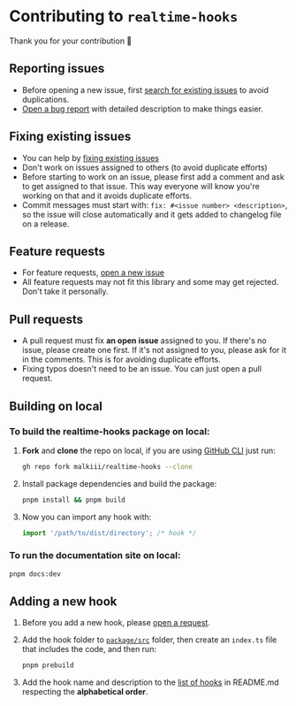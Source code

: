 # Contributing to `realtime-hooks`

Thank you for your contribution 🤝

## Reporting issues

- Before opening a new issue, first [search for existing issues](https://github.com/malkiii/realtime-hooks/issues?q=) to avoid duplications.
- [Open a bug report](https://github.com/malkiii/realtime-hooks/issues/new?labels=bug&template=bug-report.yml&title=bug%3A+) with detailed description to make things easier.

## Fixing existing issues

- You can help by [fixing existing issues](https://github.com/malkiii/realtime-hooks/issues?q=)
- Don't work on issues assigned to others (to avoid duplicate efforts)
- Before starting to work on an issue, please first add a comment and ask to get assigned to that issue. This way everyone will know you're working on that and it avoids duplicate efforts.
- Commit messages must start with: `fix: #<issue number> <description>`, so the issue will close automatically and it gets added to changelog file on a release.

## Feature requests

- For feature requests, [open a new issue](https://github.com/malkiii/realtime-hooks/issues/new?labels=feature&template=feature-request.yml&title=feat%3A+)
- All feature requests may not fit this library and some may get rejected. Don't take it personally.

## Pull requests

- A pull request must fix **an open issue** assigned to you. If there's no issue, please create one first. If it's not assigned to you, please ask for it in the comments. This is for avoiding duplicate efforts.
- Fixing typos doesn't need to be an issue. You can just open a pull request.

## Building on local

### To build the realtime-hooks package on local:

1. **Fork** and **clone** the repo on local, if you are using [GitHub CLI](https://cli.github.com/) just run:

   ```sh
   gh repo fork malkiii/realtime-hooks --clone
   ```

2. Install package dependencies and build the package:

   ```sh
   pnpm install && pnpm build
   ```

3. Now you can import any hook with:

   ```ts
   import '/path/to/dist/directory'; /* hook */
   ```

### To run the **documentation site** on local:

```sh
pnpm docs:dev
```

## Adding a new hook

1. Before you add a new hook, please [open a request](<https://github.com/malkiii/realtime-hooks/issues/new?labels=feature&template=feature-request.yml&title=feat(hook)%3A+>).

2. Add the hook folder to [`package/src`](https://github.com/malkiii/realtime-hooks/tree/master/package/src) folder, then create an `index.ts` file that includes the code, and then run:

   ```sh
   pnpm prebuild
   ```

3. Add the hook name and description to the [list of hooks](https://github.com/malkiii/realtime-hooks/#list-of-hooks) in README.md respecting the **alphabetical order**.
